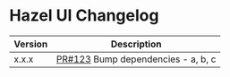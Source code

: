 # Hazel UI Changelog

| Version | Description                               |
| ------- | ----------------------------------------- |
| x.x.x   | [PR#123](url) Bump dependencies - a, b, c |
